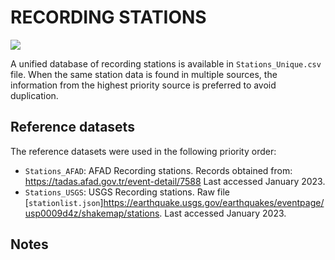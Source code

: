 # RECORDING STATIONS

![](recording_stations.png)

A unified database of recording stations is available in `Stations_Unique.csv` file.
When the same station data is found in multiple sources, the information from the highest priority source is preferred to avoid duplication.


## Reference datasets

The reference datasets were used in the following priority order:
- `Stations_AFAD`: AFAD Recording stations. Records obtained from: https://tadas.afad.gov.tr/event-detail/7588 Last accessed January 2023.
- `Stations_USGS`: USGS Recording stations. Raw file [`stationlist.json`]https://earthquake.usgs.gov/earthquakes/eventpage/usp0009d4z/shakemap/stations. Last accessed January 2023.

## Notes
